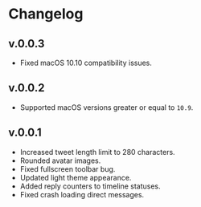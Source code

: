 # Changelog

## v.0.0.3

* Fixed macOS 10.10 compatibility issues.

## v.0.0.2

* Supported macOS versions greater or equal to `10.9`.

## v.0.0.1

* Increased tweet length limit to 280 characters.
* Rounded avatar images.
* Fixed fullscreen toolbar bug.
* Updated light theme appearance.
* Added reply counters to timeline statuses.
* Fixed crash loading direct messages.

